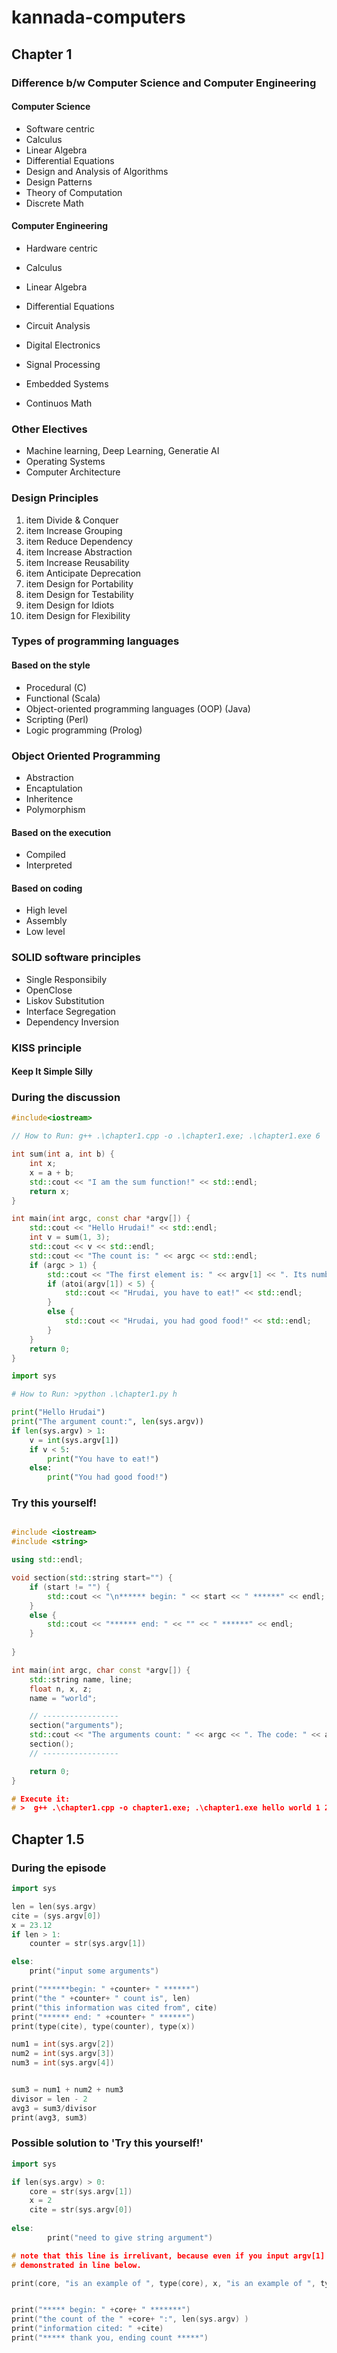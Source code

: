 # kannada-computers
## Chapter 1


### Difference b/w Computer Science and Computer Engineering
#### Computer Science
* Software centric
* Calculus
* Linear Algebra
* Differential Equations
* Design and Analysis of Algorithms
* Design Patterns
* Theory of Computation
* Discrete Math

#### Computer Engineering
* Hardware centric

* Calculus
* Linear Algebra
* Differential Equations
* Circuit Analysis
* Digital Electronics
* Signal Processing
* Embedded Systems
* Continuos Math

### Other Electives
* Machine learning, Deep Learning, Generatie AI
* Operating Systems
* Computer Architecture


### Design Principles
1. item Divide & Conquer
1. item Increase Grouping
1. item Reduce Dependency
1. item Increase Abstraction
1. item Increase Reusability
1. item Anticipate Deprecation
1. item Design for Portability
1. item Design for Testability
1. item Design for Idiots
1. item Design for Flexibility

### Types of programming languages

#### Based on the style
* Procedural (C)
* Functional (Scala)
* Object-oriented programming languages (OOP) (Java)
* Scripting (Perl)
* Logic programming (Prolog)


### Object Oriented Programming
* Abstraction
* Encaptulation
* Inheritence
* Polymorphism


#### Based on the execution
* Compiled
* Interpreted


#### Based on coding
* High level
* Assembly
* Low level


### SOLID software principles
* Single Responsibily
* OpenClose
* Liskov Substitution
* Interface Segregation
* Dependency Inversion

### KISS principle 
#### Keep It Simple Silly


### During the discussion
```cpp
#include<iostream>

// How to Run: g++ .\chapter1.cpp -o .\chapter1.exe; .\chapter1.exe 6 

int sum(int a, int b) {
    int x;
    x = a + b;
    std::cout << "I am the sum function!" << std::endl;
    return x;
}

int main(int argc, const char *argv[]) {
    std::cout << "Hello Hrudai!" << std::endl;
    int v = sum(1, 3);
    std::cout << v << std::endl;
    std::cout << "The count is: " << argc << std::endl;
    if (argc > 1) {
        std::cout << "The first element is: " << argv[1] << ". Its number is: " << atoi(argv[1]) << std::endl;
        if (atoi(argv[1]) < 5) {
            std::cout << "Hrudai, you have to eat!" << std::endl;
        }
        else {
            std::cout << "Hrudai, you had good food!" << std::endl;
        }
    }
    return 0;
}
```

```python
import sys

# How to Run: >python .\chapter1.py h

print("Hello Hrudai")
print("The argument count:", len(sys.argv))
if len(sys.argv) > 1:
    v = int(sys.argv[1])
    if v < 5: 
        print("You have to eat!")
    else:
        print("You had good food!")    
```

### Try this yourself!
```cpp

#include <iostream>
#include <string>

using std::endl;

void section(std::string start="") {
    if (start != "") {
        std::cout << "\n****** begin: " << start << " ******" << endl;
    }
    else {
        std::cout << "****** end: " << "" << " ******" << endl;
    }
    
}

int main(int argc, char const *argv[]) {
    std::string name, line;
    float n, x, z;
    name = "world";

    // -----------------
    section("arguments");
    std::cout << "The arguments count: " << argc << ". The code: " << argv[0] << endl;
    section();
    // -----------------

    return 0;
}

# Execute it: 
# >  g++ .\chapter1.cpp -o chapter1.exe; .\chapter1.exe hello world 1 2 3
```

## Chapter 1.5
### During the episode

```cpp
import sys

len = len(sys.argv)
cite = (sys.argv[0])
x = 23.12
if len > 1:
    counter = str(sys.argv[1])

else:
    print("input some arguments")

print("******begin: " +counter+ " ******")
print("the " +counter+ " count is", len)
print("this information was cited from", cite)
print("****** end: " +counter+ " ******")
print(type(cite), type(counter), type(x))

num1 = int(sys.argv[2])
num2 = int(sys.argv[3])
num3 = int(sys.argv[4])


sum3 = num1 + num2 + num3
divisor = len - 2
avg3 = sum3/divisor
print(avg3, sum3)
```

### Possible solution to 'Try this yourself!'

```cpp
import sys

if len(sys.argv) > 0:
    core = str(sys.argv[1])
    x = 2
    cite = str(sys.argv[0])
    
else:
        print("need to give string argument")

# note that this line is irrelivant, because even if you input argv[1] as a number, it considers "core" is a string, as strings serve as a kind of superset in python
# demonstrated in line below.

print(core, "is an example of ", type(core), x, "is an example of ", type(x))


print("***** begin: " +core+ " *******")
print("the count of the " +core+ ":", len(sys.argv) )
print("information cited: " +cite)
print("***** thank you, ending count *****")

```
